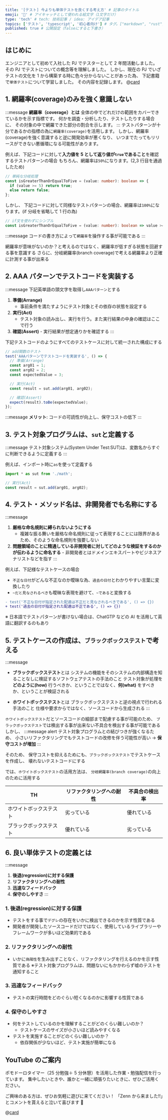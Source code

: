 ```yaml
---
title: '[テスト] 今よりも単体テストを良くする考え方' # 記事のタイトル
emoji: '🧪' # アイキャッチとして使われる絵文字（1文字だけ）
type: 'tech' # tech: 技術記事 / idea: アイデア記事
topics: ['テスト', 'typescript', '初心者向け'] # タグ。["markdown", "rust", "aws"]のように指定する
published: true # 公開設定（falseにすると下書き）
---
```


## はじめに

エンジニアとして初めて入社した PJ でテスターとして 2 年間活動しました。
その PJ でテストについての概念等を理解しました。
しかし、現在の PJ でいざテストの文化を 1 から構築する時に色々分からないことがあった為、
下記書籍で`単体テスト`について学習しました。
その内容を記録します。
@[card](https://book.mynavi.jp/ec/products/detail/id=134252)

## 1. 網羅率(coverage)のみを強く意識しない

:::message
**網羅率（coverage）とは**
全体の中でどれだけの範囲をカバーできているかを示す指標です。
何かを調査・分析したり、テストしたりする場合に、
その対象の中で網羅できた部分の割合を示します。
:::
テストパターンが十分であるかの指標の為に`網羅率(coverage)`を活用します。
しかし、網羅率(coverage)を強く意識すると逆に開発効率が悪くなり、
いつまでたってもリリースができない悪循環になる可能性があります。

例えば、下記コードに対して**入力値を 5 として返り値が`true`であること**を確認するテストパターンの場合
もちろん、網羅率は`50%`になります。(2,3 行目を通過したため)

```ts
// 単純な分岐処理
const isGreaterThanOrEqualToFive = (value: number): boolean => {
  if (value >= 5) return true;
  else return false;
};
```

しかし、
下記コードに対して同様なテストパターンの場合、網羅率は`100%`になります。(if 分岐を省略して 1 行の為)

```ts
// if文を使わずにシンプル
const isGreaterThanOrEqualToFive = (value: number): boolean => value >= 5;
```

:::message
コードの書き方によって`網羅率`を操作する事が可能である
:::

網羅率が意味がないのか？と考えるのではなく、網羅率が低すぎる状態を回避する事を意識する
さらに、分岐網羅率(branch coverage)で考える網羅率より正確に計測する事が出来る

## 2. AAA パターンでテストコードを実装する

:::message
下記英単語の頭文字を取得し`AAAパターン`とする

1. **準備(Arrange)**
   - 事前条件を満たすようにテスト対象とその依存の状態を設定する
2. **実行(Act)**
   - テスト対象の読み出し、実行を行う。また実行結果の中身の確認はここで行う
3. **確認(Assert)** - 実行結果が想定通りかを確認する
   :::

下記テストコードのようにすべてのテストケースに対して統一された構成にする

```ts
// add関数のテスト
test('AAAパターンでテストコードを実装する', () => {
  // 準備(Arrange)
  const arg01 = 1;
  const arg02 = 2;
  const expectedValue = 3;

  // 実行(Act)
  const result = sut.add(arg01, arg02);

  // 確認(Assert)
  expect(result).toBe(expectedValue);
});
```

:::message
**メリット**: コードの可読性が向上し、保守コストの低下
:::

## 3. テスト対象プログラムは、`sut`と定義する

:::message
テスト対象システム(System Under Test:SUT)は、変数名からすぐに判断できるように定義する
:::

例えば、インポート時に`as`を使って定義する

```ts
import * as sut from './math';

// 実行(Act)
const result = sut.add(arg01, arg02);
```

## 4. テスト・メソッド名は、非開発者でも名称にする

:::message

1. **厳格な命名規則に縛られないようにする**
   - 複雑な振る舞いを厳格な命名規則に従って表現することには限界があるため、そのような命名規則を強要しない
2. **問題領域のことに精通している非開発者に対してどのような検証をするのかが伝わるように命名する** - 非開発者とはドメインエキスパートやビジネスアナリストなどを指す
   :::

例えば、下記様なテストケースの場合

- `不正な日付`がどんな不正なのか曖昧な為、`過去の日付`とわかりやすい言葉に変換したり
- `~だと見なされるべき`も曖昧な表現を避けて、`~である`と変換する

```diff
- test('不正な日付が指定された配達は不正だと見なされるべきである', () => {})
+ test('過去の日付が指定された配達は不正である', () => {})
```

※ 日本語でテストパターンが書けない場合は、ChatGTP などの AI を活用して英語に翻訳するのもあり

## 5. テストケースの作成は、`ブラックボックステスト`で考える

:::message

- **ブラックボックステスト**とは
  システムの機能をそのシステムの内部構造を知ることなしに検証するソフトウェアテストの手法のこと
  テスト対象が処理を **どのように(how)** 行うべきか、ということではなく、**何(what)** をすべきか、ということが検証される

- **ホワイトボックステスト**とは
  ブラックボックステストと逆の視点で行われる手法のこと
  仕様や要求からではなく、ソースコードから生成される
  :::

`ホワイトボックステスト`だとソースコードの細部まで配慮する事が可能のため、
`ブラックボックステスト`では検出する事が出来ない不具合を検出する事が可能である
しかし、
:::message alert
テスト対象プログラムとの結びつきが強くなるため、
小さいリファクタリングでもテストコードの改修を伴う可能性が高い -> **保守コストが増加**
:::

そのため、
保守コストを抑えるためにも、`ブラックボックステスト`でテストケースを作成し、
壊れないテストコードにする

では、`ホワイトボックステスト`の活用方法は、
`分岐網羅率(branch coverage)`の向上のために活用する

| TH                     | リファクタリングへの耐性 | 不具合の検出率 |
| ---------------------- | ------------------------ | -------------- |
| ホワイトボックステスト | 劣っている               | 優れている     |
| ブラックボックステスト | 優れている               | 劣っている     |

## 6. 良い単体テストの定義とは

:::message

1. **後退(regression)に対する保護**
2. **リファクタリングへの耐性**
3. **迅速なフィードバック**
4. **保守のしやすさ**
   :::

### 1. 後退(regression)に対する保護

- テストをする事で`デグレ`の存在をいかに検出できるのかを示す性質である
- 開発者が開発したソースコードだけではなく、使用しているライブラリーやフレームワークが多いほど効果的である

### 2. リファクタリングへの耐性

- いかに`偽陽性`を生み出すことなく、リファクタリングを行えるのかを示す性質である
  ※テスト対象プログラムは、問題ないにもかかわらず嘘のテストを通知すること

### 3. 迅速なフィードバック

- テストの実行時間をどのぐらい短くなるのかに影響する性質である

### 4. 保守のしやすさ

- 何をテストしているのかを理解することがどのくらい難しいのか？
  - テストケースのサイズが小さいほど読みやすくなる
- テストを実施することがどのくらい難しいのか？
  - 依存関係が少ないほど、テスト実施が簡単になる

## YouTube のご案内

ポモドーロタイマー（25 分勉強＋ 5 分休憩）を活用した作業・勉強配信を行っています。
集中したいときや、誰かと一緒に頑張りたいときに、ぜひご活用ください。

ご興味のある方は、ぜひお気軽に遊びに来てください！
「Zenn から来ました!!」とコメントを貰えると泣いて喜びます 🤣

@[card](https://www.youtube.com/@aew2sbee)
